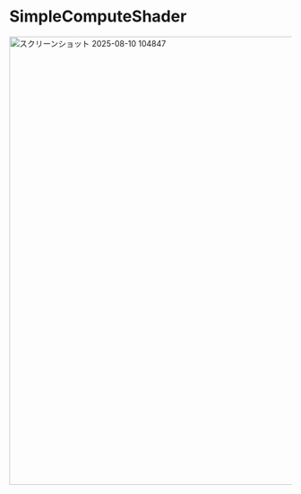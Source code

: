 # SimpleComputeShader

<img width="1026" height="800" alt="スクリーンショット 2025-08-10 104847" src="https://github.com/user-attachments/assets/ebe94d93-509c-40ec-bc2c-fd7e2dc59d0a" />
